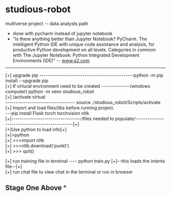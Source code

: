 # studious-robot
multiverse project -- data analysts path 
- done with pycharm instead of jupyter notebook
- "Is there anything better than Jupyter Notebook?
PyCharm. The intelligent Python IDE with unique code assistance and analysis, for productive Python development on all levels. Categories in common with The Jupyter Notebook: Python Integrated Development Environments (IDE)" -- www.g2.com
<hr/>
[+] upgrade pip ----------------------------------------------python -m pip install --upgrade pip<br>
[+] If virtural environment need to be created --------------(windows computer) python -m venv studious_robot<br>
[+] /activate virtual <br> ---------------------------------- source ./studious_robot/Scripts/activate<br>
[+] Import and load files/libs before running project. <br>---pip install Flask torch torchvision nltk<br>
[+]----------------------------------/files needed to populate/-----------------------------------------------[+]<br>
[+]Use python to load info[+]<br>
[+]>python<br>
[+] >>>import nltk <br>
[+] >>>nltk.download('punkt') <br>
[+] >>> quit() <br>

[+] run training file in terminal  ---- python train.py [+]--this loads the intents file--[+] <br>
[+] run chat file to view chat in the terminal or run in browser <br>
## Stage One Above ^
